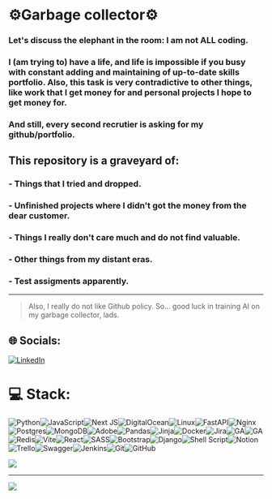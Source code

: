 # ⚙️Garbage collector⚙️
### Let's discuss the elephant in the room: I am not ALL coding.
### I (am trying to) have a life, and life is impossible if you busy with constant adding and maintaining of up-to-date skills portfolio. Also, this task is very contradictive to other things, like work that I get money for and personal projects I hope to get money for.
### And still, every second recrutier is asking for my github/portfolio.
## This repository is a graveyard of:
### - Things that I tried and dropped.
### - Unfinished projects where I didn't got the money from the dear customer.
### - Things I really don't care much and do not find valuable.
### - Other things from my distant eras.
### - Test assigments apparently.
---
> Also, I really do not like Github policy. So... good luck in training AI on my garbage collector, lads.

### 

## 🌐 Socials:
[![LinkedIn](https://img.shields.io/badge/LinkedIn-%230077B5.svg?logo=linkedin&logoColor=white)](https://linkedin.com/in/neveric)

# 💻 Stack:
![Python](https://img.shields.io/badge/python-3670A0?style=for-the-badge&logo=python&logoColor=ffdd54)![JavaScript](https://img.shields.io/badge/javascript-%23323330.svg?style=for-the-badge&logo=javascript&logoColor=%23F7DF1E)![Next JS](https://img.shields.io/badge/Next-black?style=for-the-badge&logo=next.js&logoColor=white)![DigitalOcean](https://img.shields.io/badge/DigitalOcean-%230167ff.svg?style=for-the-badge&logo=digitalOcean&logoColor=white)![Linux](https://img.shields.io/badge/Linux-FCC624?style=for-the-badge&logo=linux&logoColor=black)![FastAPI](https://img.shields.io/badge/FastAPI-005571?style=for-the-badge&logo=fastapi)![Nginx](https://img.shields.io/badge/nginx-%23009639.svg?style=for-the-badge&logo=nginx&logoColor=white)![Postgres](https://img.shields.io/badge/postgres-%23316192.svg?style=for-the-badge&logo=postgresql&logoColor=white)![MongoDB](https://img.shields.io/badge/MongoDB-%234ea94b.svg?style=for-the-badge&logo=mongodb&logoColor=white)![Adobe](https://img.shields.io/badge/adobe-%23FF0000.svg?style=for-the-badge&logo=adobe&logoColor=white)![Pandas](https://img.shields.io/badge/pandas-%23150458.svg?style=for-the-badge&logo=pandas&logoColor=white)![Jinja](https://img.shields.io/badge/jinja-white.svg?style=for-the-badge&logo=jinja&logoColor=black)![Docker](https://img.shields.io/badge/docker-%230db7ed.svg?style=for-the-badge&logo=docker&logoColor=white)![Jira](https://img.shields.io/badge/Jira-0052CC?style=for-the-badge&logo=Jira&logoColor=white)![GA](https://img.shields.io/badge/GitHub_Actions-2088FF?style=for-the-badge&logo=github-actions&logoColor=white)![GA](https://img.shields.io/badge/Grafana-F2F4F9?style=for-the-badge&logo=grafana&logoColor=orange&labelColor=F2F4F9)![Redis](https://img.shields.io/badge/redis-%23DD0031.svg?style=for-the-badge&logo=redis&logoColor=white)![Vite](https://img.shields.io/badge/vite-%23646CFF.svg?style=for-the-badge&logo=vite&logoColor=white)![React](https://img.shields.io/badge/react-%2320232a.svg?style=for-the-badge&logo=react&logoColor=%2361DAFB)![SASS](https://img.shields.io/badge/SASS-hotpink.svg?style=for-the-badge&logo=SASS&logoColor=white)![Bootstrap](https://img.shields.io/badge/bootstrap-%23563D7C.svg?style=for-the-badge&logo=bootstrap&logoColor=white)![Django](https://img.shields.io/badge/django-%23092E20.svg?style=for-the-badge&logo=django&logoColor=white)![Shell Script](https://img.shields.io/badge/shell_script-%23121011.svg?style=for-the-badge&logo=gnu-bash&logoColor=white)![Notion](https://img.shields.io/badge/Notion-%23000000.svg?style=for-the-badge&logo=notion&logoColor=white)![Trello](https://img.shields.io/badge/Trello-%23026AA7.svg?style=for-the-badge&logo=Trello&logoColor=white)![Swagger](https://img.shields.io/badge/-Swagger-%23Clojure?style=for-the-badge&logo=swagger&logoColor=white)![Jenkins](https://img.shields.io/badge/jenkins-%232C5263.svg?style=for-the-badge&logo=jenkins&logoColor=white)![Git](https://img.shields.io/badge/git-%23F05033.svg?style=for-the-badge&logo=git&logoColor=white)![GitHub](https://img.shields.io/badge/github-%23121011.svg?style=for-the-badge&logo=github&logoColor=white)
<!-- ![](https://github-readme-stats.vercel.app/api?username=Dalenir&theme=gotham&hide_border=false&include_all_commits=true&count_private=false)<br/>
![](https://github-readme-streak-stats.herokuapp.com/?user=Dalenir&theme=gotham&hide_border=false)<br/> -->
![](https://github-readme-stats.vercel.app/api/top-langs/?username=Dalenir&theme=gotham&hide_border=false&include_all_commits=true&count_private=false&layout=compact)

---
[![](https://visitcount.itsvg.in/api?id=Dalenir&icon=7&color=12)](https://visitcount.itsvg.in)
